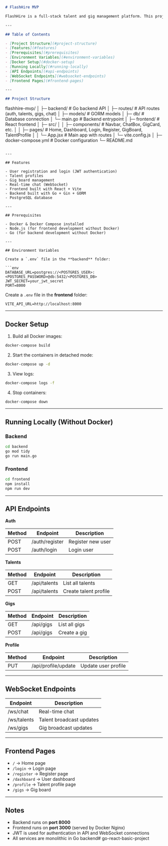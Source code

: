
```markdown
# FlashHire MVP

FlashHire is a full-stack talent and gig management platform. This project includes a **Go backend**, **React frontend**, and **PostgreSQL database**, all containerized with Docker.

---

## Table of Contents

- [Project Structure](#project-structure)  
- [Features](#features)  
- [Prerequisites](#prerequisites)  
- [Environment Variables](#environment-variables)  
- [Docker Setup](#docker-setup)  
- [Running Locally](#running-locally)  
- [API Endpoints](#api-endpoints)  
- [WebSocket Endpoints](#websocket-endpoints)  
- [Frontend Pages](#frontend-pages)  

---

## Project Structure

```

flashhire-mvp/
│
├─ backend/           # Go backend API
│  ├─ routes/         # API routes (auth, talents, gigs, chat)
│  ├─ models/         # GORM models
│  ├─ db/             # Database connection
│  └─ main.go         # Backend entrypoint
│
├─ frontend/          # React frontend
│  ├─ src/
│  │  ├─ components/  # Navbar, ChatBox, GigCard, etc.
│  │  ├─ pages/       # Home, Dashboard, Login, Register, GigBoard, TalentProfile
│  │  └─ App.jsx      # Main app with routes
│  └─ vite.config.js
│
├─ docker-compose.yml # Docker configuration
└─ README.md

````

---

## Features

- User registration and login (JWT authentication)
- Talent profiles
- Gig board management
- Real-time chat (WebSocket)
- Frontend built with React + Vite
- Backend built with Go + Gin + GORM
- PostgreSQL database

---

## Prerequisites

- Docker & Docker Compose installed  
- Node.js (for frontend development without Docker)  
- Go (for backend development without Docker)  

---

## Environment Variables

Create a `.env` file in the **backend** folder:

```env
DATABASE_URL=postgres://<POSTGRES_USER>:<POSTGRES_PASSWORD>@db:5432/<POSTGRES_DB>
JWT_SECRET=your_jwt_secret
PORT=8000
````

Create a `.env` file in the **frontend** folder:

```env
VITE_API_URL=http://localhost:8000
```

---

## Docker Setup

1. Build all Docker images:

```bash
docker-compose build
```

2. Start the containers in detached mode:

```bash
docker-compose up -d
```

3. View logs:

```bash
docker-compose logs -f
```

4. Stop containers:

```bash
docker-compose down
```

---

## Running Locally (Without Docker)

### Backend

```bash
cd backend
go mod tidy
go run main.go
```

### Frontend

```bash
cd frontend
npm install
npm run dev
```

---

## API Endpoints

**Auth**

| Method | Endpoint       | Description       |
| ------ | -------------- | ----------------- |
| POST   | /auth/register | Register new user |
| POST   | /auth/login    | Login user        |

**Talents**

| Method | Endpoint     | Description           |
| ------ | ------------ | --------------------- |
| GET    | /api/talents | List all talents      |
| POST   | /api/talents | Create talent profile |

**Gigs**

| Method | Endpoint  | Description   |
| ------ | --------- | ------------- |
| GET    | /api/gigs | List all gigs |
| POST   | /api/gigs | Create a gig  |

**Profile**

| Method | Endpoint            | Description         |
| ------ | ------------------- | ------------------- |
| PUT    | /api/profile/update | Update user profile |

---

## WebSocket Endpoints

| Endpoint    | Description              |
| ----------- | ------------------------ |
| /ws/chat    | Real-time chat           |
| /ws/talents | Talent broadcast updates |
| /ws/gigs    | Gig broadcast updates    |

---

## Frontend Pages

* `/` → Home page
* `/login` → Login page
* `/register` → Register page
* `/dashboard` → User dashboard
* `/profile` → Talent profile page
* `/gigs` → Gig board

---

## Notes

* Backend runs on **port 8000**
* Frontend runs on **port 3000** (served by Docker Nginx)
* JWT is used for authentication in API and WebSocket connections
* All services are monolithic in Go backend#   g o - r e a c t - b a s i c - p r o j e c t  
 